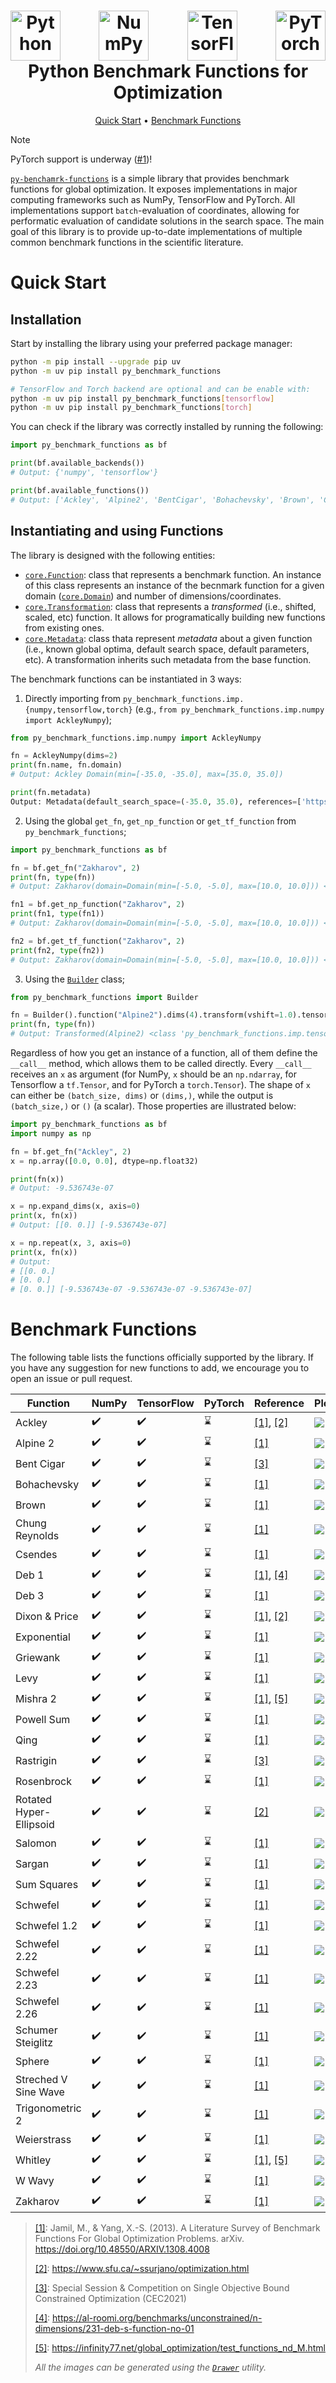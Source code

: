 <h1 align="center">
  <div style="display: flex; justify-content: space-between;">
  <a><img src="https://s3.dualstack.us-east-2.amazonaws.com/pythondotorg-assets/media/community/logos/python-logo-only.png" alt="Python" height="80"></a>
  <a><img src="https://upload.wikimedia.org/wikipedia/commons/3/31/NumPy_logo_2020.svg" alt="NumPy" height="80"></a>
  <a><img src="https://upload.wikimedia.org/wikipedia/commons/a/ab/TensorFlow_logo.svg" alt="TensorFlow" height="80"></a>
  <a><img src="https://upload.wikimedia.org/wikipedia/commons/c/c6/PyTorch_logo_black.svg" alt="PyTorch" height="80"></a>
  </div>
  Python Benchmark Functions for Optimization
  <br>
</h1>
<p align="center">
  <a href="#quick-start">Quick Start</a> •
  <a href="#benchmark-functions">Benchmark Functions</a>
</p>

> [!NOTE]  
> PyTorch support is underway ([#1](https://github.com/moesio-f/py-benchmark-functions/issues/1))!

[`py-benchamrk-functions`](https://github.com/moesio-f/py-benchmark-functions) is a simple library that provides benchmark functions for global optimization. It exposes implementations in major computing frameworks such as NumPy, TensorFlow and PyTorch. All implementations support `batch`-evaluation of coordinates, allowing for performatic evaluation of candidate solutions in the search space. The main goal of this library is to provide up-to-date implementations of multiple common benchmark functions in the scientific literature.

# Quick Start

## Installation

Start by installing the library using your preferred package manager:

```bash
python -m pip install --upgrade pip uv
python -m uv pip install py_benchmark_functions
```
```bash
# TensorFlow and Torch backend are optional and can be enable with:
python -m uv pip install py_benchmark_functions[tensorflow]
python -m uv pip install py_benchmark_functions[torch]
```

You can check if the library was correctly installed by running the following:

```python
import py_benchmark_functions as bf

print(bf.available_backends())
# Output: {'numpy', 'tensorflow'}

print(bf.available_functions())
# Output: ['Ackley', 'Alpine2', 'BentCigar', 'Bohachevsky', 'Brown', 'ChungReynolds', 'Csendes', 'Deb1', 'Deb3', 'DixonPrice', 'Exponential', 'Griewank', 'Levy', 'Mishra2', 'PowellSum', 'Qing', 'Rastrigin', 'Rosenbrock', 'RotatedHyperEllipsoid', 'Salomon', 'Sargan', 'SchumerSteiglitz', 'Schwefel', 'Schwefel12', 'Schwefel222', 'Schwefel223', 'Schwefel226', 'Sphere', 'StrechedVSineWave', 'SumSquares', 'Trigonometric2', 'WWavy', 'Weierstrass', 'Whitley', 'Zakharov']
```

## Instantiating and using Functions

The library is designed with the following entities:
- [`core.Function`](py_benchmBohachevskyark_functions/core/function.py): class that represents a benchmark function. An instance of this class represents an instance of the becnmark function for a given domain ([`core.Domain`](py_benchmBohachevskyark_functions/core/function.py)) and number of dimensions/coordinates.
- [`core.Transformation`](py_benchmBohachevskyark_functions/core/function.py): class that represents a _transformed_ (i.e., shifted, scaled, etc) function. It allows for programatically building new functions from existing ones.
- [`core.Metadata`](py_benchmBohachevskyark_functions/core/metadata.py): class thata represent _metadata_ about a given function (i.e., known global optima, default search space, default parameters, etc). A transformation inherits such metadata from the base function.

The benchmark functions can be instantiated in 3 ways:
1. Directly importing from `py_benchmark_functions.imp.{numpy,tensorflow,torch}` (e.g., `from py_benchmark_functions.imp.numpy import AckleyNumpy`);
```python
from py_benchmark_functions.imp.numpy import AckleyNumpy

fn = AckleyNumpy(dims=2)
print(fn.name, fn.domain)
# Output: Ackley Domain(min=[-35.0, -35.0], max=[35.0, 35.0])

print(fn.metadata)
Output: Metadata(default_search_space=(-35.0, 35.0), references=['https://arxiv.org/abs/1308.4008', 'https://www.sfu.ca/~ssurjano/optimization.html'], comments='', default_parameters={'a': 20.0, 'b': 0.2, 'c': 6.283185307179586}, global_optimum=0.0, global_optimum_coordinates=<...>)
```
2. Using the global `get_fn`, `get_np_function` or `get_tf_function` from `py_benchmark_functions`;
```python
import py_benchmark_functions as bf

fn = bf.get_fn("Zakharov", 2)
print(fn, type(fn))
# Output: Zakharov(domain=Domain(min=[-5.0, -5.0], max=[10.0, 10.0])) <class 'py_benchmark_functions.imp.numpy.ZakharovNumpy'>

fn1 = bf.get_np_function("Zakharov", 2)
print(fn1, type(fn1))
# Output: Zakharov(domain=Domain(min=[-5.0, -5.0], max=[10.0, 10.0])) <class 'py_benchmark_functions.imp.numpy.ZakharovNumpy'>

fn2 = bf.get_tf_function("Zakharov", 2)
print(fn2, type(fn2))
# Output: Zakharov(domain=Domain(min=[-5.0, -5.0], max=[10.0, 10.0])) <class 'py_benchmark_functions.imp.tensorflow.ZakharovTensorflow'>
```
3. Using the [`Builder`](py_benchmBohachevskyark_functions/factory/builder.py) class;
```python
from py_benchmark_functions import Builder

fn = Builder().function("Alpine2").dims(4).transform(vshift=1.0).tensorflow().build()
print(fn, type(fn))
# Output: Transformed(Alpine2) <class 'py_benchmark_functions.imp.tensorflow.TensorflowTransformation'>
```


Regardless of how you get an instance of a function, all of them define the `__call__` method, which allows them to be called directly. Every `__call__` receives an `x` as argument (for NumPy, `x` should be an `np.ndarray`, for Tensorflow a `tf.Tensor`, and for PyTorch a `torch.Tensor`). The shape of `x` can either be `(batch_size, dims)` or `(dims,)`, while the output is `(batch_size,)` or `()` (a scalar). Those properties are illustrated below:

```python
import py_benchmark_functions as bf
import numpy as np

fn = bf.get_fn("Ackley", 2)
x = np.array([0.0, 0.0], dtype=np.float32)

print(fn(x))
# Output: -9.536743e-07

x = np.expand_dims(x, axis=0)
print(x, fn(x))
# Output: [[0. 0.]] [-9.536743e-07]

x = np.repeat(x, 3, axis=0)
print(x, fn(x))
# Output:
# [[0. 0.]
# [0. 0.]
# [0. 0.]] [-9.536743e-07 -9.536743e-07 -9.536743e-07]
```

# Benchmark Functions

The following table lists the functions officially supported by the library. If you have any suggestion for new functions to add, we encourage you to open an issue or pull request.

| Function | NumPy | TensorFlow | PyTorch | Reference | Plot |
| --- | --- | --- | --- | --- | --- |
| Ackley | ✔️ | ✔️  | ⌛ | [\[1\]](https://doi.org/10.48550/ARXIV.1308.4008), [\[2\]](https://www.sfu.ca/~ssurjano/optimization.html) | ![](.github/images/plot-2d-Ackley.png) |
| Alpine 2 | ✔️ | ✔️  | ⌛ | [\[1\]](https://doi.org/10.48550/ARXIV.1308.4008) | ![](.github/images/plot-2d-Alpine2.png) |
| Bent Cigar | ✔️ | ✔️  | ⌛ | [\[3\]](https://www3.ntu.edu.sg/home/epnsugan/index_files/CEC2021/CEC2021-2.htm) | ![](.github/images/plot-2d-BentCigar.png) |
| Bohachevsky | ✔️ | ✔️  | ⌛ | [\[1\]](https://doi.org/10.48550/ARXIV.1308.4008) | ![](.github/images/plot-2d-Bohachevsky.png) |
| Brown | ✔️ | ✔️  | ⌛ | [\[1\]](https://doi.org/10.48550/ARXIV.1308.4008) | ![](.github/images/plot-2d-Brown.png) |
| Chung Reynolds | ✔️ | ✔️  | ⌛ | [\[1\]](https://doi.org/10.48550/ARXIV.1308.4008) | ![](.github/images/plot-2d-ChungReynolds.png) |
| Csendes | ✔️ | ✔️  | ⌛ | [\[1\]](https://doi.org/10.48550/ARXIV.1308.4008) | ![](.github/images/plot-2d-Csendes.png) |
| Deb 1 | ✔️ | ✔️  | ⌛ | [\[1\]](https://doi.org/10.48550/ARXIV.1308.4008), [\[4\]](https://al-roomi.org/benchmarks/unconstrained/n-dimensions/231-deb-s-function-no-01) | ![](.github/images/plot-2d-Deb1.png) |
| Deb 3 | ✔️ | ✔️  | ⌛ | [\[1\]](https://doi.org/10.48550/ARXIV.1308.4008) | ![](.github/images/plot-2d-Deb3.png) |
| Dixon & Price | ✔️ | ✔️  | ⌛ | [\[1\]](https://doi.org/10.48550/ARXIV.1308.4008), [\[2\]](https://www.sfu.ca/~ssurjano/optimization.html) | ![](.github/images/plot-2d-DixonPrice.png) |
| Exponential | ✔️ | ✔️  | ⌛ | [\[1\]](https://doi.org/10.48550/ARXIV.1308.4008) | ![](.github/images/plot-2d-Exponential.png) |
| Griewank | ✔️ | ✔️  | ⌛ | [\[1\]](https://doi.org/10.48550/ARXIV.1308.4008) | ![](.github/images/plot-2d-Griewank.png) |
| Levy | ✔️ | ✔️  | ⌛ | [\[1\]](https://doi.org/10.48550/ARXIV.1308.4008) | ![](.github/images/plot-2d-Levy.png) |
| Mishra 2 | ✔️ | ✔️  | ⌛ | [\[1\]](https://doi.org/10.48550/ARXIV.1308.4008), [\[5\]](https://infinity77.net/global_optimization/test_functions_nd_M.html) | ![](.github/images/plot-2d-Mishra2.png) |
| Powell Sum | ✔️ | ✔️  | ⌛ | [\[1\]](https://doi.org/10.48550/ARXIV.1308.4008) | ![](.github/images/plot-2d-PowellSum.png) |
| Qing | ✔️ | ✔️  | ⌛ | [\[1\]](https://doi.org/10.48550/ARXIV.1308.4008) | ![](.github/images/plot-2d-Qing.png) |
| Rastrigin | ✔️ | ✔️  | ⌛ | [\[3\]](https://www3.ntu.edu.sg/home/epnsugan/index_files/CEC2021/CEC2021-2.htm) | ![](.github/images/plot-2d-Rastrigin.png) |
| Rosenbrock | ✔️ | ✔️  | ⌛ | [\[1\]](https://doi.org/10.48550/ARXIV.1308.4008) | ![](.github/images/plot-2d-Rosenbrock.png) |
| Rotated Hyper-Ellipsoid | ✔️ | ✔️  | ⌛ | [\[2\]](https://www.sfu.ca/~ssurjano/optimization.html) | ![](.github/images/plot-2d-RotatedHyperEllipsoid.png) |
| Salomon | ✔️ | ✔️  | ⌛ | [\[1\]](https://doi.org/10.48550/ARXIV.1308.4008) | ![](.github/images/plot-2d-Salomon.png) |
| Sargan | ✔️ | ✔️  | ⌛ | [\[1\]](https://doi.org/10.48550/ARXIV.1308.4008) | ![](.github/images/plot-2d-Sargan.png) |
| Sum Squares | ✔️ | ✔️  | ⌛ | [\[1\]](https://doi.org/10.48550/ARXIV.1308.4008) | ![](.github/images/plot-2d-SumSquares.png) |
| Schwefel | ✔️ | ✔️  | ⌛ | [\[1\]](https://doi.org/10.48550/ARXIV.1308.4008) | ![](.github/images/plot-2d-Schwefel.png) |
| Schwefel 1.2 | ✔️ | ✔️  | ⌛ | [\[1\]](https://doi.org/10.48550/ARXIV.1308.4008) | ![](.github/images/plot-2d-Schwefel12.png) |
| Schwefel 2.22 | ✔️ | ✔️  | ⌛ | [\[1\]](https://doi.org/10.48550/ARXIV.1308.4008) | ![](.github/images/plot-2d-Schwefel222.png) |
| Schwefel 2.23 | ✔️ | ✔️  | ⌛ | [\[1\]](https://doi.org/10.48550/ARXIV.1308.4008) | ![](.github/images/plot-2d-Schwefel223.png) |
| Schwefel 2.26 | ✔️ | ✔️  | ⌛ | [\[1\]](https://doi.org/10.48550/ARXIV.1308.4008) | ![](.github/images/plot-2d-Schwefel226.png) |
| Schumer Steiglitz | ✔️ | ✔️  | ⌛ | [\[1\]](https://doi.org/10.48550/ARXIV.1308.4008) | ![](.github/images/plot-2d-SchumerSteiglitz.png) |
| Sphere | ✔️ | ✔️  | ⌛ | [\[1\]](https://doi.org/10.48550/ARXIV.1308.4008) | ![](.github/images/plot-2d-Sphere.png) |
| Streched V Sine Wave | ✔️ | ✔️  | ⌛ | [\[1\]](https://doi.org/10.48550/ARXIV.1308.4008) | ![](.github/images/plot-2d-StrechedVSineWave.png) |
| Trigonometric 2 | ✔️ | ✔️  | ⌛ | [\[1\]](https://doi.org/10.48550/ARXIV.1308.4008) | ![](.github/images/plot-2d-Trigonometric2.png) |
| Weierstrass | ✔️ | ✔️  | ⌛ | [\[1\]](https://doi.org/10.48550/ARXIV.1308.4008) | ![](.github/images/plot-2d-Weierstrass.png) |
| Whitley | ✔️ | ✔️  | ⌛ | [\[1\]](https://doi.org/10.48550/ARXIV.1308.4008), [\[5\]](https://infinity77.net/global_optimization/test_functions_nd_M.html) | ![](.github/images/plot-2d-Whitley.png) |
| W Wavy | ✔️ | ✔️  | ⌛ | [\[1\]](https://doi.org/10.48550/ARXIV.1308.4008) | ![](.github/images/plot-2d-WWavy.png) |
| Zakharov | ✔️ | ✔️  | ⌛ | [\[1\]](https://doi.org/10.48550/ARXIV.1308.4008) | ![](.github/images/plot-2d-Zakharov.png) |

> [\[1\]](https://doi.org/10.48550/ARXIV.1308.4008): Jamil, M., & Yang, X.-S. (2013). A Literature Survey of Benchmark Functions For Global Optimization Problems. arXiv. https://doi.org/10.48550/ARXIV.1308.4008 
>
> [\[2\]](https://www.sfu.ca/~ssurjano/optimization.html): https://www.sfu.ca/~ssurjano/optimization.html
>
> [\[3\]](https://www3.ntu.edu.sg/home/epnsugan/index_files/CEC2021/CEC2021-2.htm): Special Session & Competition on Single Objective Bound Constrained Optimization (CEC2021)
>
> [\[4\]](https://al-roomi.org/benchmarks/unconstrained/n-dimensions/231-deb-s-function-no-01): https://al-roomi.org/benchmarks/unconstrained/n-dimensions/231-deb-s-function-no-01
>
> [\[5\]](https://infinity77.net/global_optimization/test_functions_nd_M.html): https://infinity77.net/global_optimization/test_functions_nd_M.html
>
> _All the images can be generated using the [`Drawer`](py-benchmark-functions/blob/main/py_benchmark_functions/plot/drawer.py) utility._

